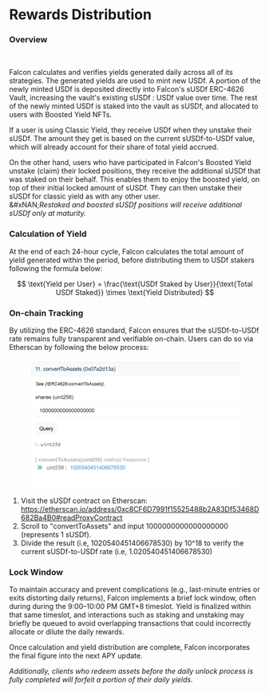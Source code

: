 # Rewards Distribution

### Overview

<figure><img src=".gitbook/assets/Screenshot 2025-04-16 at 4.23.10 PM.png" alt="" width="563"><figcaption></figcaption></figure>

Falcon calculates and verifies yields generated daily across all of its strategies. The generated yields are used to mint new USDf. A portion of the newly minted USDf is deposited directly into Falcon's sUSDf ERC-4626 Vault, increasing the vault's existing sUSDf : USDf value over time. The rest of the newly minted USDf is staked into the vault as sUSDf, and allocated to users with Boosted Yield NFTs.

If a user is using Classic Yield, they receive USDf when they unstake their sUSDf. The amount they get is based on the current sUSDf-to-USDf value, which will already account for their share of total yield accrued.

On the other hand, users who have participated in Falcon's Boosted Yield unstake (claim) their locked positions, they receive the additional sUSDf that was staked on their behalf. This enables them to enjoy the boosted yield, on top of their initial locked amount of sUSDf. They can then unstake their sUSDf for classic yield as with any other user.\
&#xNAN;_&#x52;estaked and boosted sUSDf positions will receive additional sUSDf only at maturity._

### Calculation of Yield

At the end of each 24-hour cycle, Falcon calculates the total amount of yield generated within the period, before distributing them to USDf stakers following the formula below:

$$
\text{Yield per User} = \frac{\text{USDf Staked by User}}{\text{Total USDf Staked}} \times \text{Yield Distributed}
$$

### On-chain Tracking

By utilizing the ERC-4626 standard, Falcon ensures that the sUSDf-to-USDf rate remains fully transparent and verifiable on-chain. Users can do so via Etherscan by following the below process:

<figure><img src=".gitbook/assets/image (92).png" alt="" width="563"><figcaption></figcaption></figure>

1. Visit the sUSDf contract on Etherscan: https://etherscan.io/address/0xc8CF6D7991f15525488b2A83Df53468D682Ba4B0#readProxyContract
2. Scroll to "convertToAssets" and input 1000000000000000000 (represents 1 sUSDf).
3. Divide the result (i.e, 1020540451406678530) by 10^18 to verify the current sUSDf-to-USDf rate (i.e, 1.020540451406678530)

### Lock Window

To maintain accuracy and prevent complications (e.g., last-minute entries or exits distorting daily returns), Falcon implements a brief lock window, often during during the 9:00–10:00 PM GMT+8 timeslot. Yield is finalized within that same timeslot, and interactions such as staking and unstaking may briefly be queued to avoid overlapping transactions that could incorrectly allocate or dilute the daily rewards.

Once calculation and yield distribution are complete, Falcon incorporates the final figure into the next APY update.

_Additionally, clients who redeem assets before the daily unlock process is fully completed will forfeit a portion of their daily yields._
